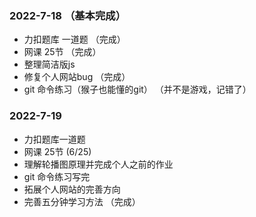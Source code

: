 ### 2022-7-18  （基本完成）
- 力扣题库 一道题  （完成）
- 网课 25节 （完成）
- 整理简洁版js 
- 修复个人网站bug  （完成）
- git 命令练习（猴子也能懂的git） （并不是游戏，记错了）

### 2022-7-19 
- 力扣题库一道题 
- 网课 25节  (6/25)
- 理解轮播图原理并完成个人之前的作业
- git 命令练习写完
- 拓展个人网站的完善方向  
- 完善五分钟学习方法 （完成）